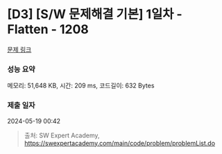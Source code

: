 # [D3] [S/W 문제해결 기본] 1일차 - Flatten - 1208 

[문제 링크](https://swexpertacademy.com/main/code/problem/problemDetail.do?contestProbId=AV139KOaABgCFAYh) 

### 성능 요약

메모리: 51,648 KB, 시간: 209 ms, 코드길이: 632 Bytes

### 제출 일자

2024-05-19 00:42



> 출처: SW Expert Academy, https://swexpertacademy.com/main/code/problem/problemList.do